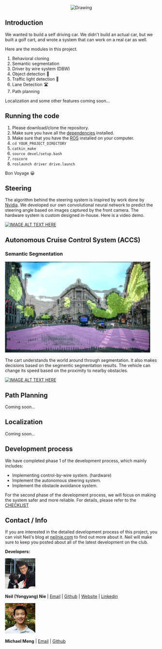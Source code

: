 <center><img src="./media/front_cover.png" alt="Drawing" style="width: 700;"/>
</center>

## Introduction

We wanted to build a self driving car. We didn't build an actual car, but we built a golf cart, and wrote a system that can work on a real car as well. 

Here are the modules in this project.

1. Behavioral cloning
2. Semantic segmentation
3. Driver by wire system (DBW) 
4. Object detection 🚙
5. Traffic light detection 🚦
6. Lane Detection 🛣
7. Path planning

Localization and some other features coming soon...

## Running the code
1. Please download/clone the repository.
2. Make sure you have all the [dependencies](./requirements.txt) installed. 
3. Make sure that you have the [ROS](http://wiki.ros.org/ROS/Installation) installed on your computer.
4. `cd YOUR_PROJECT_DIRECTORY`
5. `catkin_make`
6. `source devel/setup.bash`
7. `roscore`
8. `roslaunch driver drive.launch`

Bon Voyage 😀

## Steering
The algorithm behind the steering system is inspired by work done by [Nvidia](https://arxiv.org/pdf/1604.07316.pdf). We developed our own convolutional neural network to predict the steering angle based on images captured by the front camera. The hardware system is custom designed in-house. Here is a video demo.


[![IMAGE ALT TEXT HERE](https://i.ytimg.com/vi/4bZ40W4BGoE/hqdefault.jpg)](https://www.youtube.com/watch?v=CcUXtViFQeU&t=5s)


## Autonomous Cruise Control System (ACCS)
### Semantic Segmentation

<img src="./media/seg.png" alt="Drawing" width="480"/>


The cart understands the world around through segmentation. It also makes decisions based on the segmentic segmentation results. The vehicle can change its speed based on the proximity to nearby obstacles. 

[![IMAGE ALT TEXT HERE](https://i.ytimg.com/vi/_y2RCakRrc4/hqdefault.jpg)](https://www.youtube.com/watch?v=_y2RCakRrc4)


## Path Planning

Coming soon...

## Localization

Coming soon...

## Development process
We have completed phase 1 of the development process, which mainly includes:

- Implementing control-by-wire system. (hardware)
- Implement the autonomous steering system.
- Implement the obstacle avoidance system. 

For the second phase of the development process, we will focus on making the system safer and more reliable. For details, please refer to the [CHECKLIST](./CHECKLIST.md)

## Contact / Info
If you are interested in the detailed development process of this project, you can visit Neil's blog at [neilnie.com](neilnie.com) to find out more about it. Neil will make sure to keep you posted about all of the latest development on the club. 

**Developers:**

<img src="./media/neil_profile.jpg" alt="Drawing" width="100"/>

**Neil (Yongyang) Nie** | [Email](mailto:yongyang.nie@gmail.com) | [Github](https://www.github.com/NeilNie) | [Website](neilnie.com) | [Linkedin](https://www.linkedin.com/in/yongyang-neil-nie-896204118/)

<img src="./media/michael_profile.jpg" alt="Drawing" width="100"/>

**Michael Meng** | [Email](mailto:xmeng18@deerfield.edu) | [Github](https://github.com/xmeng17)